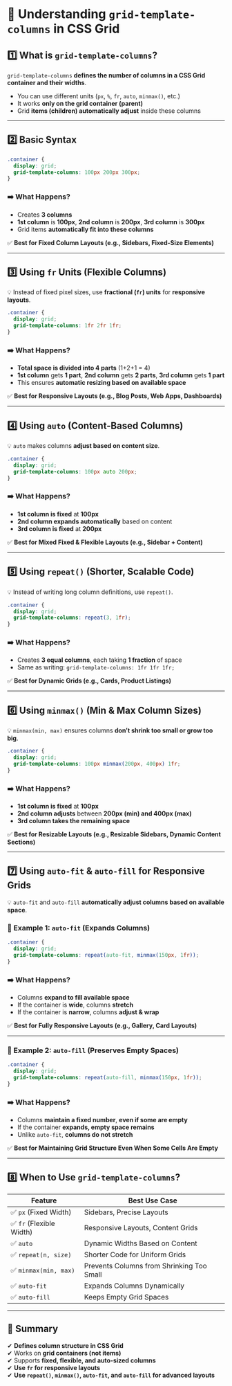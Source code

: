 # **📌 Understanding `grid-template-columns` in CSS Grid**  

## **1️⃣ What is `grid-template-columns`?**  
`grid-template-columns` **defines the number of columns in a CSS Grid container and their widths**.  
- You can use different units (`px`, `%`, `fr`, `auto`, `minmax()`, etc.)  
- It works **only on the grid container (parent)**  
- Grid **items (children) automatically adjust** inside these columns  

---

## **2️⃣ Basic Syntax**  
```css
.container {
  display: grid;
  grid-template-columns: 100px 200px 300px;
}
```
### **➡️ What Happens?**  
- Creates **3 columns**  
- **1st column** is **100px**, **2nd column** is **200px**, **3rd column** is **300px**  
- Grid items **automatically fit into these columns**  

✅ **Best for Fixed Column Layouts (e.g., Sidebars, Fixed-Size Elements)**  

---

## **3️⃣ Using `fr` Units (Flexible Columns)**  
💡 Instead of fixed pixel sizes, use **fractional (`fr`) units** for **responsive layouts**.  
```css
.container {
  display: grid;
  grid-template-columns: 1fr 2fr 1fr;
}
```
### **➡️ What Happens?**  
- **Total space is divided into 4 parts** (1+2+1 = 4)  
- **1st column** gets **1 part**, **2nd column** gets **2 parts**, **3rd column** gets **1 part**  
- This ensures **automatic resizing based on available space**  

✅ **Best for Responsive Layouts (e.g., Blog Posts, Web Apps, Dashboards)**  

---

## **4️⃣ Using `auto` (Content-Based Columns)**  
💡 `auto` makes columns **adjust based on content size**.  
```css
.container {
  display: grid;
  grid-template-columns: 100px auto 200px;
}
```
### **➡️ What Happens?**  
- **1st column is fixed** at **100px**  
- **2nd column expands automatically** based on content  
- **3rd column is fixed** at **200px**  

✅ **Best for Mixed Fixed & Flexible Layouts (e.g., Sidebar + Content)**  

---

## **5️⃣ Using `repeat()` (Shorter, Scalable Code)**  
💡 Instead of writing long column definitions, use `repeat()`.  
```css
.container {
  display: grid;
  grid-template-columns: repeat(3, 1fr);
}
```
### **➡️ What Happens?**  
- Creates **3 equal columns**, each taking **1 fraction** of space  
- Same as writing: `grid-template-columns: 1fr 1fr 1fr;`  

✅ **Best for Dynamic Grids (e.g., Cards, Product Listings)**  

---

## **6️⃣ Using `minmax()` (Min & Max Column Sizes)**  
💡 `minmax(min, max)` ensures columns **don’t shrink too small or grow too big**.  
```css
.container {
  display: grid;
  grid-template-columns: 100px minmax(200px, 400px) 1fr;
}
```
### **➡️ What Happens?**  
- **1st column is fixed** at **100px**  
- **2nd column adjusts** between **200px (min) and 400px (max)**  
- **3rd column takes the remaining space**  

✅ **Best for Resizable Layouts (e.g., Resizable Sidebars, Dynamic Content Sections)**  

---

## **7️⃣ Using `auto-fit` & `auto-fill` for Responsive Grids**  
💡 `auto-fit` and `auto-fill` **automatically adjust columns based on available space**.  

### **🔹 Example 1: `auto-fit` (Expands Columns)**
```css
.container {
  display: grid;
  grid-template-columns: repeat(auto-fit, minmax(150px, 1fr));
}
```
### **➡️ What Happens?**  
- Columns **expand to fill available space**  
- If the container is **wide**, columns **stretch**  
- If the container is **narrow**, columns **adjust & wrap**  

✅ **Best for Fully Responsive Layouts (e.g., Gallery, Card Layouts)**  

---

### **🔹 Example 2: `auto-fill` (Preserves Empty Spaces)**
```css
.container {
  display: grid;
  grid-template-columns: repeat(auto-fill, minmax(150px, 1fr));
}
```
### **➡️ What Happens?**  
- Columns **maintain a fixed number**, **even if some are empty**  
- If the container **expands, empty space remains**  
- Unlike `auto-fit`, **columns do not stretch**  

✅ **Best for Maintaining Grid Structure Even When Some Cells Are Empty**  

---

## **8️⃣ When to Use `grid-template-columns`?**
| Feature | Best Use Case |
|---------|-------------|
| ✅ `px` (Fixed Width) | Sidebars, Precise Layouts |
| ✅ `fr` (Flexible Width) | Responsive Layouts, Content Grids |
| ✅ `auto` | Dynamic Widths Based on Content |
| ✅ `repeat(n, size)` | Shorter Code for Uniform Grids |
| ✅ `minmax(min, max)` | Prevents Columns from Shrinking Too Small |
| ✅ `auto-fit` | Expands Columns Dynamically |
| ✅ `auto-fill` | Keeps Empty Grid Spaces |

---

## **📌 Summary**
✔ **Defines column structure in CSS Grid**  
✔ Works on **grid containers (not items)**  
✔ Supports **fixed, flexible, and auto-sized columns**  
✔ **Use `fr` for responsive layouts**  
✔ **Use `repeat()`, `minmax()`, `auto-fit`, and `auto-fill` for advanced layouts**  